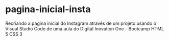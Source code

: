 # pagina-inicial-insta
Recriando a pagina inicial do Instagram 
através de um projeto usando o Visual Studio Code de uma aula do Digital Inovation One - Bootcamp
HTML 5
CSS 3
